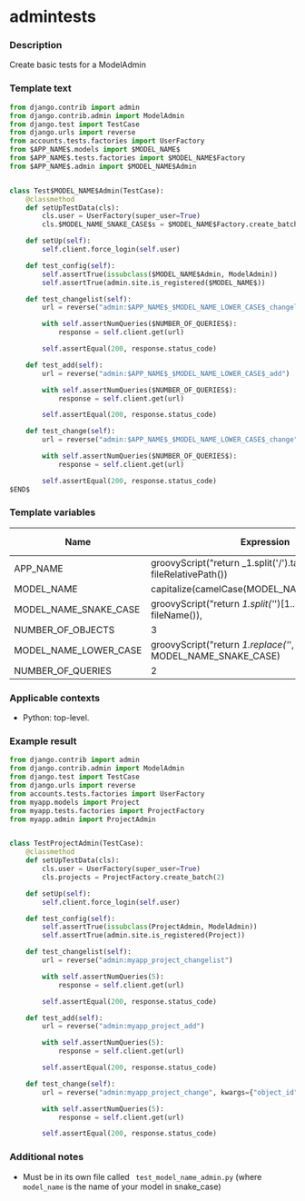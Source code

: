# admintests

### Description
Create basic tests for a ModelAdmin

### Template text
```python
from django.contrib import admin
from django.contrib.admin import ModelAdmin
from django.test import TestCase
from django.urls import reverse
from accounts.tests.factories import UserFactory
from $APP_NAME$.models import $MODEL_NAME$
from $APP_NAME$.tests.factories import $MODEL_NAME$Factory
from $APP_NAME$.admin import $MODEL_NAME$Admin


class Test$MODEL_NAME$Admin(TestCase):
    @classmethod
    def setUpTestData(cls):
        cls.user = UserFactory(super_user=True)
        cls.$MODEL_NAME_SNAKE_CASE$s = $MODEL_NAME$Factory.create_batch($NUMBER_OF_OBJECTS$)

    def setUp(self):
        self.client.force_login(self.user)

    def test_config(self):
        self.assertTrue(issubclass($MODEL_NAME$Admin, ModelAdmin))
        self.assertTrue(admin.site.is_registered($MODEL_NAME$))

    def test_changelist(self):
        url = reverse("admin:$APP_NAME$_$MODEL_NAME_LOWER_CASE$_changelist")

        with self.assertNumQueries($NUMBER_OF_QUERIES$):
            response = self.client.get(url)

        self.assertEqual(200, response.status_code)

    def test_add(self):
        url = reverse("admin:$APP_NAME$_$MODEL_NAME_LOWER_CASE$_add")

        with self.assertNumQueries($NUMBER_OF_QUERIES$):
            response = self.client.get(url)

        self.assertEqual(200, response.status_code)

    def test_change(self):
        url = reverse("admin:$APP_NAME$_$MODEL_NAME_LOWER_CASE$_change", kwargs={"object_id": self.$MODEL_NAME_SNAKE_CASE$s[0].id})

        with self.assertNumQueries($NUMBER_OF_QUERIES$):
            response = self.client.get(url)

        self.assertEqual(200, response.status_code)
$END$
```

### Template variables
| Name          | Expression | Default value | Skip if defined |
|---------------|------------|---------------|-----------------|
| APP_NAME | groovyScript("return _1.split('/').take(1);", fileRelativePath())|               | - [x]           |
| MODEL_NAME | capitalize(camelCase(MODEL_NAME_SNAKE_CASE)) |  | - [X] |
| MODEL_NAME_SNAKE_CASE | groovyScript("return _1.split('_')[1..-2].join('_');", fileName()), | | - [X] |
| NUMBER_OF_OBJECTS | 3 | 3 | - [ ] |
| MODEL_NAME_LOWER_CASE | groovyScript("return _1.replace('_', '')", MODEL_NAME_SNAKE_CASE) |               | - [X] |
| NUMBER_OF_QUERIES | 2 | 2 | - [ ] |

### Applicable contexts
- Python: top-level.

### Example result
```python
from django.contrib import admin
from django.contrib.admin import ModelAdmin
from django.test import TestCase
from django.urls import reverse
from accounts.tests.factories import UserFactory
from myapp.models import Project
from myapp.tests.factories import ProjectFactory
from myapp.admin import ProjectAdmin


class TestProjectAdmin(TestCase):
    @classmethod
    def setUpTestData(cls):
        cls.user = UserFactory(super_user=True)
        cls.projects = ProjectFactory.create_batch(2)

    def setUp(self):
        self.client.force_login(self.user)

    def test_config(self):
        self.assertTrue(issubclass(ProjectAdmin, ModelAdmin))
        self.assertTrue(admin.site.is_registered(Project))

    def test_changelist(self):
        url = reverse("admin:myapp_project_changelist")

        with self.assertNumQueries(5):
            response = self.client.get(url)

        self.assertEqual(200, response.status_code)

    def test_add(self):
        url = reverse("admin:myapp_project_add")

        with self.assertNumQueries(5):
            response = self.client.get(url)

        self.assertEqual(200, response.status_code)

    def test_change(self):
        url = reverse("admin:myapp_project_change", kwargs={"object_id": self.projects[0].id})

        with self.assertNumQueries(5):
            response = self.client.get(url)

        self.assertEqual(200, response.status_code)

```

### Additional notes
- Must be in its own file called ` test_model_name_admin.py` (where `model_name` is the name of your model in snake_case)
